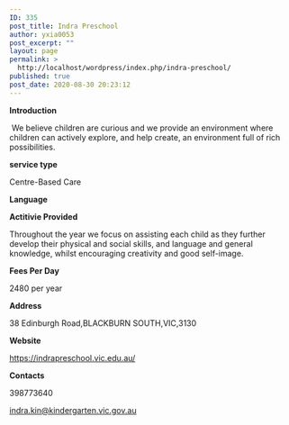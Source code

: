 ```yaml
---
ID: 335
post_title: Indra Preschool
author: yxia0053
post_excerpt: ""
layout: page
permalink: >
  http://localhost/wordpress/index.php/indra-preschool/
published: true
post_date: 2020-08-30 20:23:12
---
```

<strong>Introduction</strong>

 We believe children are curious and we provide an environment where children can actively explore, and help create, an environment full of rich possibilities.

<strong>service type</strong>

Centre-Based Care

<strong>Language</strong>



<strong>Actitivie Provided</strong>

Throughout the year we focus on assisting each child as they further develop their physical and social skills, and language and general knowledge, whilst encouraging creativity and good self-image.

<strong>Fees Per Day</strong>

2480 per year

<strong>Address</strong>

38 Edinburgh Road,BLACKBURN SOUTH,VIC,3130

<strong>Website</strong>

https://indrapreschool.vic.edu.au/

<strong>Contacts</strong>

398773640

indra.kin@kindergarten.vic.gov.au